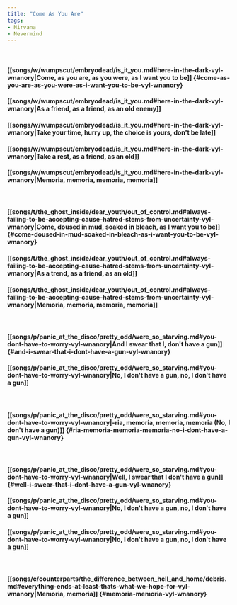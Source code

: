 ```yaml
---
title: "Come As You Are"
tags:
- Nirvana
- Nevermind
---
```

&nbsp;
#### [[songs/w/wumpscut/embryodead/is_it_you.md#here-in-the-dark-vyl-wnanory|Come, as you are, as you were, as I want you to be]] {#come-as-you-are-as-you-were-as-i-want-you-to-be-vyl-wnanory}
#### [[songs/w/wumpscut/embryodead/is_it_you.md#here-in-the-dark-vyl-wnanory|As a friend, as a friend, as an old enemy]]
#### [[songs/w/wumpscut/embryodead/is_it_you.md#here-in-the-dark-vyl-wnanory|Take your time, hurry up, the choice is yours, don't be late]]
#### [[songs/w/wumpscut/embryodead/is_it_you.md#here-in-the-dark-vyl-wnanory|Take a rest, as a friend, as an old]]
#### [[songs/w/wumpscut/embryodead/is_it_you.md#here-in-the-dark-vyl-wnanory|Memoria, memoria, memoria, memoria]]
&nbsp;
#### [[songs/t/the_ghost_inside/dear_youth/out_of_control.md#always-failing-to-be-accepting-cause-hatred-stems-from-uncertainty-vyl-wnanory|Come, doused in mud, soaked in bleach, as I want you to be]] {#come-doused-in-mud-soaked-in-bleach-as-i-want-you-to-be-vyl-wnanory}
#### [[songs/t/the_ghost_inside/dear_youth/out_of_control.md#always-failing-to-be-accepting-cause-hatred-stems-from-uncertainty-vyl-wnanory|As a trend, as a friend, as an old]]
#### [[songs/t/the_ghost_inside/dear_youth/out_of_control.md#always-failing-to-be-accepting-cause-hatred-stems-from-uncertainty-vyl-wnanory|Memoria, memoria, memoria, memoria]]
&nbsp;
#### [[songs/p/panic_at_the_disco/pretty_odd/were_so_starving.md#you-dont-have-to-worry-vyl-wnanory|And I swear that I, don't have a gun]] {#and-i-swear-that-i-dont-have-a-gun-vyl-wnanory}
#### [[songs/p/panic_at_the_disco/pretty_odd/were_so_starving.md#you-dont-have-to-worry-vyl-wnanory|No, I don't have a gun, no, I don't have a gun]]
&nbsp;
#### [[songs/p/panic_at_the_disco/pretty_odd/were_so_starving.md#you-dont-have-to-worry-vyl-wnanory|-ria, memoria, memoria, memoria (No, I don't have a gun)]] {#ria-memoria-memoria-memoria-no-i-dont-have-a-gun-vyl-wnanory}
&nbsp;
#### [[songs/p/panic_at_the_disco/pretty_odd/were_so_starving.md#you-dont-have-to-worry-vyl-wnanory|Well, I swear that I don't have a gun]] {#well-i-swear-that-i-dont-have-a-gun-vyl-wnanory}
#### [[songs/p/panic_at_the_disco/pretty_odd/were_so_starving.md#you-dont-have-to-worry-vyl-wnanory|No, I don't have a gun, no, I don't have a gun]]
#### [[songs/p/panic_at_the_disco/pretty_odd/were_so_starving.md#you-dont-have-to-worry-vyl-wnanory|No, I don't have a gun, no, I don't have a gun]]
&nbsp;
#### [[songs/c/counterparts/the_difference_between_hell_and_home/debris.md#everything-ends-at-least-thats-what-we-hope-for-vyl-wnanory|Memoria, memoria]] {#memoria-memoria-vyl-wnanory}
